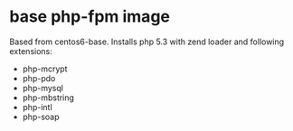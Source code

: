 # base php-fpm image

Based from centos6-base. Installs php 5.3 with zend loader and following extensions:

 - php-mcrypt
 - php-pdo
 - php-mysql
 - php-mbstring
 - php-intl
 - php-soap

